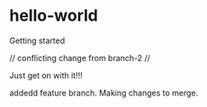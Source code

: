 # hello-world
Getting started

// conflicting change from branch-2 //

Just get on with it!!!

addedd feature branch. Making changes to merge.
